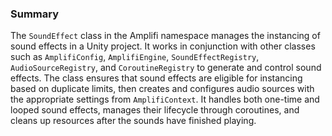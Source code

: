 ### Summary

The `SoundEffect` class in the Amplifi namespace manages the instancing of sound effects in a Unity project. It works in conjunction with other classes such as `AmplifiConfig`, `AmplifiEngine`, `SoundEffectRegistry`, `AudioSourceRegistry`, and `CoroutineRegistry` to generate and control sound effects. The class ensures that sound effects are eligible for instancing based on duplicate limits, then creates and configures audio sources with the appropriate settings from `AmplifiContext`. It handles both one-time and looped sound effects, manages their lifecycle through coroutines, and cleans up resources after the sounds have finished playing.